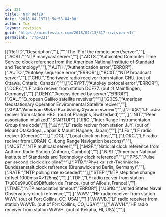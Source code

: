 ```yaml
---
id: 321
title: 'NTP RefID'
date: '2018-04-13T11:56:58-04:00'
author: Tux
layout: revision
guid: 'https://mindlesstux.com/2018/04/13/317-revision-v1/'
permalink: '/?p=321'
---
```


\[\[“Ref ID”,”Description”,””\],\[“<ip addr="">“,”The IP of the remote peer\\/server”,””\],\[“.ACST.”,”NTP manycast server”,””\],\[“.ACTS.”,”Automated Computer TIme Service clock reference from the American National Institute of Standard and Technology”,””\],\[“.AUTH.”,”Authentication error”,”ERROR”\],\[“.AUTO.”,”Autokey sequence error”,”ERROR”\],\[“.BCST.”,”NTP broadcast server”,””\],\[“.CHU.”,”Shortwave radio receiver from station CHU. (out of Ottawa, Ontario, Canada)”,””\],\[“.CRYPT.”,”Autokey protocal error”,”ERROR”\],\[“.DCFx.”,”LF radio reciver from station DCF77. (out of Mainflingen, Germany)”,””\],\[“.DENY.”,”Access denied by server”,”ERROR”\],\[“.GAL.”,”European Galileo satellite reveiver”,””\],\[“.GOES.”,”American Geostationary Operation Environmental Satellite reciver”,””\],\[“.GPS.”,”American Global Positioning System receiver”,””\],\[“.HBG.”,”LF radio reciver from station HBG. (out of Prangins, Switzerland)”,””\],\[“.INIT.”,”Peer association initalized”,”STARTUP”\],\[“.IRIG.”,”Inter Range Instrumentaion Group time code”,””\],\[“.JJY.”,”LF radio reciver from station JJY. (out of Mount Otakadoya, Japan &amp; Mount Hagane, Japan)”,””\],\[“.LFx.”,”LF radio reciver (Generic)”,””\],\[“.LOCL.”,”Local clock on host”,””\],\[“.LORC.”,”LF radio reciver from LORAN-C. (Long Range Navigation beacons)”,””\],\[“.MCST.”,”NTP multicast server”,””\],\[“.MSF.”,”National clock reference from Anthorn Radio Station (Anthorn, Cumbria)”,””\],\[“.NIST.”,”American National Institute of Standards and Technology clock reference”,””\],\[“.PPS.”,”Pulse per second clock discipline”,””\],\[“.PTB.”,”Physikalisch-Technische Bundesanstalt clock reference (Brunswick and Berlin, Germany)”,””\],\[“.RATE.”,”NTP polling rate exceeded”,””\],\[“.STEP.”,”NTP step time change (offset 1000ms&gt;X&gt;125ms)”,””\],\[“.TDF.”,”LF radio reciver from station T\\u00e9l\\u00e9Diffusion de France. (out of Allouis, France)”,””\],\[“.TIME.”,”NTP association timeout”,”ERROR”\],\[“.USNO.”,”United States Naval Observatory clock reference”,””\],\[“.WWV.”,”HF radio receiver from station WWV. (out of Fort Collins, CO, USA)”,””\],\[“.WWVB.”,”LF radio receiver from station WWVB. (out of Fort Collins, CO, USA)”,””\],\[“.WWVH.”,”HF radio receiver from station WWVH. (out of Kekaha, HI, USA)”,””\]\]</ip>